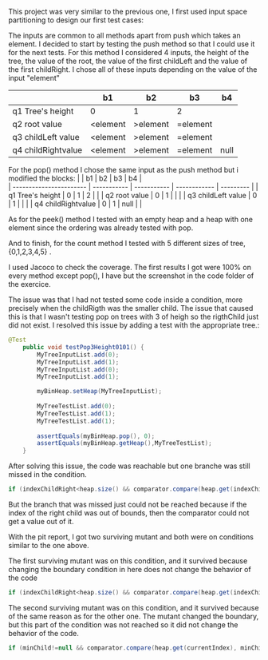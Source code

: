 This project was very similar to the previous one, I first used input space partitioning to design our first test cases:<br>

The inputs are common to all methods apart from push which takes an element.
 I decided to start by testing the push method so that I could use it for the next tests.
 For this method I considered 4 inputs, the height of the tree, the value of the root, the value of the first childLeft and the value of the first childRight.
 I chose all of these inputs depending on the value of the input "element"
 
|                            | b1                      | b2           | b3           | b4           | 
| -----------------------    | -----------             | -----------  | ------------ |  ---------   |
| q1       Tree's height     | 0                       | 1            | 2            |              |
| q2       root value        | <element                | >element     | =element     |              |
| q3       childLeft value   | <element                | >element     | =element     |              |
| q4       childRightvalue   | <element                | >element     | =element     | null         |

For the pop() method I chose the same input as the push method but i modified the blocks:
|                            | b1                      | b2           | b3           | b4           |  
| -----------------------    | -----------             | -----------  | ------------ |  ---------   |
| q1       Tree's height     | 0                       | 1            | 2            |              |
| q2       root value        | 0                       | 1            |              |              |
| q3       childLeft value   | 0                       | 1            |              |              |
| q4       childRightvalue   | 0                       | 1            |   null       |              |

As for the peek() method I tested with an empty heap and a heap with one element since the ordering was already tested with pop.

And to finish, for the count method I tested with 5 different sizes of tree,{0,1,2,3,4,5} .

I used Jacoco to check the coverage.
The first results I got were 100% on every method except pop(), I have but the screenshot in the code folder of the exercice.

The issue was that I had not tested some code inside a condition, more precisely when the childRigth was the smaller child. The issue that caused this is that I wasn't testing pop on trees with 3 of heigh so the rigthChild just did not exist. I resolved this issue by adding a test with the appropriate tree.:
```java
@Test
	public void testPop3Height0101() {
		MyTreeInputList.add(0);
		MyTreeInputList.add(1);
		MyTreeInputList.add(0);
		MyTreeInputList.add(1);

		myBinHeap.setHeap(MyTreeInputList);
		
		MyTreeTestList.add(0);
		MyTreeTestList.add(1);
		MyTreeTestList.add(1);
		
		assertEquals(myBinHeap.pop(), 0);
		assertEquals(myBinHeap.getHeap(),MyTreeTestList);
	}

```

 After solving this issue, the code was reachable but one branche was still missed in the condition.
```java
if (indexChildRight<heap.size() && comparator.compare(heap.get(indexChildRight), heap.get(indexChildLeft)) <= 0) {
```
But the branch that was missed just could not be reached because if the index of the right child was out of bounds, then the comparator could not get a value out of it.


With the pit report, I got two surviving mutant and both were on conditions similar to the one above.

The first surviving mutant was on this condition, and it survived because changing the boundary condition in here does not change the behavior of the code
```java
if (indexChildRight<heap.size() && comparator.compare(heap.get(indexChildRight), heap.get(indexChildLeft)) <= 0) {
```
The second surviving mutant was on this condition, and it survived because of the same reason as for the other one. The mutant changed the boundary, but this part of the condition was not reached so it did not change the behavior of the code.
```java
if (minChild!=null && comparator.compare(heap.get(currentIndex), minChild) > 0) {
```
